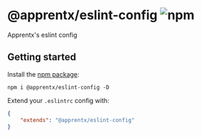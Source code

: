 # @apprentx/eslint-config ![npm](https://img.shields.io/npm/v/@apprentx/eslint-config)

Apprentx's eslint config

## Getting started

Install the [npm package](https://www.npmjs.com/package/@apprentx/eslint-config):

`npm i @apprentx/eslint-config -D`

Extend your `.eslintrc` config with:

```json
{
    "extends": "@apprentx/eslint-config"
}
```
